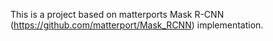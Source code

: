 This is a project based on matterports Mask R-CNN (https://github.com/matterport/Mask_RCNN) implementation.

